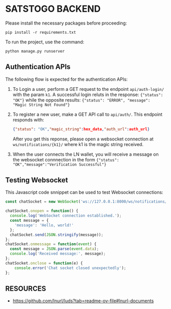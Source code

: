 
# SATSTOGO BACKEND
Please install the necessary packages before proceeding:

```
pip install -r requirements.txt
```

To run the project, use the command:

```
python manage.py runserver
```

## Authentication APIs
The following flow is expected for the authentication APIs:

1. To Login a user, perform a GET request to the endpoint `api/auth-login/` with the param `k1`. A successful login reluts in the response: `{"status": "OK"}` while the opposite results: `{"status": "ERROR", "message": "Magic String Not Found"}`

2. To register a new user, make a GET API call to `api/auth/`. This endpoint responds with:
    ```json
    {"status": "OK","magic_string":hex_data,"auth_url":auth_url}
    ```
    After you get this reponse, please open a websocket connection at `ws/notifications/{k1}/` where k1 is the magic string received.

3. When the user connects the LN wallet, you will receive a message on the websocket connnection in the form `{"status": "OK","message":"Verification Successful"}`

## Testing Websocket
This Javascript code snnippet can be used to test Websocket connections:
```javascript
const chatSocket = new WebSocket('ws://127.0.0.1:8000/ws/notifications/654/');

chatSocket.onopen = function() {
  console.log('WebSocket connection established.');
  const message = {
    'message': 'Hello, world!'
  };
  chatSocket.send(JSON.stringify(message));
};
chatSocket.onmessage = function(event) {
  const message = JSON.parse(event.data);
  console.log('Received message:', message);
};
chatSocket.onclose = function(e) {
    console.error('Chat socket closed unexpectedly');
};
```

## RESOURCES
- https://github.com/lnurl/luds?tab=readme-ov-file#lnurl-documents